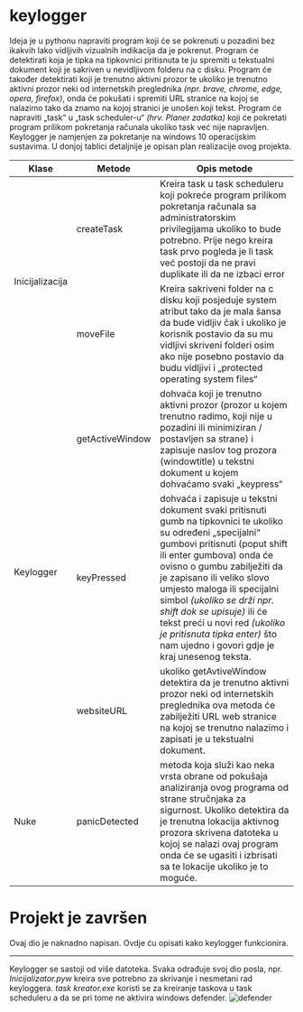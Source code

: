 # keylogger

Ideja je u pythonu napraviti program koji će se pokrenuti u pozadini bez ikakvih lako vidljivih vizualnih
indikacija da je pokrenut. Program će detektirati koja je tipka na tipkovnici pritisnuta te ju spremiti u
tekstualni dokument koji je sakriven u nevidljivom folderu na c disku. Program će također detektirati
koji je trenutno aktivni prozor te ukoliko je trenutno aktivni prozor neki od internetskih preglednika
_(npr. brave, chrome, edge, opera, firefox)_, onda će pokušati i spremiti URL stranice na kojoj se nalazimo
tako da znamo na kojoj stranici je unošen koji tekst. Program će napraviti „task“ u „task scheduler-u“
_(hrv. Planer zadatka)_ koji će pokretati program prilikom pokretanja računala ukoliko task već nije
napravljen. Keylogger je namjenjen za pokretanje na windows 10 operacijskim sustavima. U donjoj tablici
detaljnije je opisan plan realizacije ovog projekta.

<table>
    <thead>
        <tr>
            <th>Klase</th>
            <th>Metode</th>
            <th>Opis metode</th>
        </tr>
    </thead>
    <tbody>
        <tr>
            <td rowspan=2>Inicijalizacija</td>
            <td>createTask</td>
            <td>Kreira task u task scheduleru koji pokreće program prilikom pokretanja računala sa
administratorskim privilegijama ukoliko to bude potrebno. Prije nego kreira task prvo pogleda je li
task već postoji da ne pravi duplikate ili da ne izbaci error</td>
        </tr>
        <tr>
            <td>moveFile</td>
            <td>Kreira sakriveni folder na c disku koji posjeduje system atribut tako da je mala šansa da
bude vidljiv čak i ukoliko je korisnik postavio da su mu vidljivi skriveni folderi osim ako nije posebno
postavio da budu vidljivi i „protected operating system files“
</td>

<tr>
            <td rowspan=3>Keylogger</td>
            <td>getActiveWindow</td>
            <td>dohvaća koji je trenutno aktivni prozor (prozor u kojem trenutno radimo, koji nije
u pozadini ili minimiziran / postavljen sa strane) i zapisuje naslov tog prozora (windowtitle) u tekstni
dokument u kojem dohvaćamo svaki „keypress“</td>
        </tr>
        
<tr>
            <td>keyPressed</td>
            <td>dohvaća i zapisuje u tekstni dokument svaki pritisnuti gumb na tipkovnici te ukoliko su
određeni „specijalni“ gumbovi pritisnuti (poput shift ili enter gumbova) onda će ovisno o gumbu
zabilježiti da je zapisano ili veliko slovo umjesto maloga ili specijalni simbol <i>(ukoliko se drži npr. shift
dok se upisuje)</i> ili će tekst preći u novi red <i>(ukoliko je pritisnuta tipka enter)</i> što nam ujedno i govori
gdje je kraj unesenog teksta.</td>
        </tr>
        
<tr>
            <td>websiteURL</td>
            <td>ukoliko getAvtiveWindow detektira da je trenutno aktivni prozor neki od internetskih
preglednika ova metoda će zabilježiti URL web stranice na kojoj se trenutno nalazimo i zapisati je u
tekstualni dokument.</td>
        </tr>

<tr>
            <td>Nuke</td>
            <td>panicDetected</td>
            <td>metoda koja služi kao neka vrsta obrane od pokušaja analiziranja ovog programa od
strane stručnjaka za sigurnost. Ukoliko detektira da je trenutna lokacija aktivnog prozora skrivena
datoteka u kojoj se nalazi ovaj program onda će se ugasiti i izbrisati sa te lokacije ukoliko je to
moguće.</td>
        </tr>
    </tbody>
</table>

# Projekt je završen

Ovaj dio je naknadno napisan. Ovdje ću opisati kako keylogger funkcionira.
______________________________________________________________________________________

Keylogger se sastoji od više datoteka. Svaka odrađuje svoj dio posla, npr. _Inicijalizator.pyw_ kreira sve potrebno za 
skrivanje i nesmetani rad keyloggera. _task kreator.exe_ koristi se za kreiranje taskova u task scheduleru a da se pri
tome ne aktivira windows defender. ![defender](https://github.com/user-attachments/assets/cb652a20-df1d-4531-ade6-95901718e7f1)


